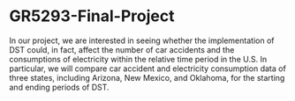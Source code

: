 # GR5293-Final-Project

In our project, we are interested in seeing whether the implementation of DST could, in fact, affect the number of car accidents and the consumptions of electricity within the relative time period in the U.S.
In particular, we will compare car accident and electricity consumption data of three states, including Arizona, New Mexico, and Oklahoma, for the starting and ending periods of DST.
